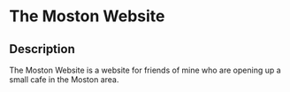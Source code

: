 # The Moston Website

## Description
The Moston Website is a website for friends of mine who are opening up a small cafe in the Moston area.